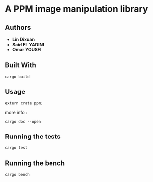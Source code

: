 # A PPM image manipulation library

## Authors

* **Lin Dixuan**
* **Said EL YADINI**
* **Omar YOUSFI**

## Built With

```
cargo build
```

## Usage
```
extern crate ppm;
```
more info :

```
cargo doc --open
```

## Running the tests

```
cargo test
```

## Running the bench

```
cargo bench
```
